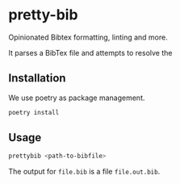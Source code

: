 # pretty-bib

Opinionated Bibtex formatting, linting and more.

It parses a BibTex file and attempts to resolve the

## Installation

We use poetry as package management.

```sh
poetry install
```

## Usage

```sh
prettybib <path-to-bibfile>
```

The output for `file.bib` is a file `file.out.bib`.
